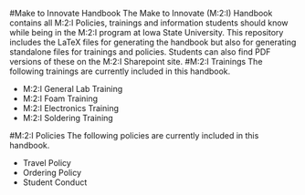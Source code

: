 #Make to Innovate Handbook
The Make to Innovate (M:2:I) Handbook contains all M:2:I Policies, trainings and information students should know while being in the M:2:I program at Iowa State University.  This repository includes the LaTeX files for generating the handbook but also for generating standalone files for trainings and policies.  Students can also find PDF versions of these on the M:2:I Sharepoint site.
#M:2:I Trainings
The following trainings are currently included in this handbook.
* M:2:I General Lab Training
* M:2:I Foam Training
* M:2:I Electronics Training
* M:2:I Soldering Training

#M:2:I Policies
The following policies are currently included in this handbook.
* Travel Policy
* Ordering Policy
* Student Conduct
